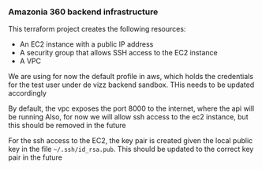 ### Amazonia 360 backend infrastructure

This terraform project creates the following resources:

- An EC2 instance with a public IP address
- A security group that allows SSH access to the EC2 instance
- A VPC

We are using for now the default profile in aws, which holds the credentials for the test user under de vizz backend sandbox. 
THis needs to be updated accordingly

By default, the vpc exposes the port 8000 to the internet, where the api will be running
Also, for now we will allow ssh access to the ec2 instance, but this should be removed in the future

For the ssh access to the EC2, the key pair is created given the local public key in the file `~/.ssh/id_rsa.pub`. This should be updated to the correct key pair in the future